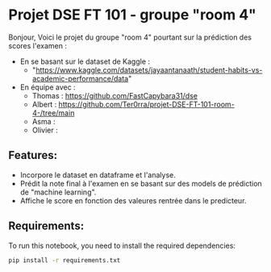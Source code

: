 # Projet DSE FT 101 - groupe "room 4"

Bonjour, 
Voici le projet du groupe "room 4" pourtant sur la prédiction des scores l'examen :
 - En se basant sur le dataset de Kaggle :
   - "https://www.kaggle.com/datasets/jayaantanaath/student-habits-vs-academic-performance/data"
 - En équipe avec :  
   - Thomas   : https://github.com/FastCapybara31/dse  
   - Albert   : https://github.com/Ter0rra/projet-DSE-FT-101-room-4-/tree/main  
   - Asma     :
   - Olivier  :  

## Features:
- Incorpore le dataset en dataframe et l'analyse.
- Prédit la note final à l'examen en se basant sur des models de prédiction de "machine learning".
- Affiche le score en fonction des valeures rentrée dans le predicteur.


## Requirements:
To run this notebook, you need to install the required dependencies:

```bash
pip install -r requirements.txt
